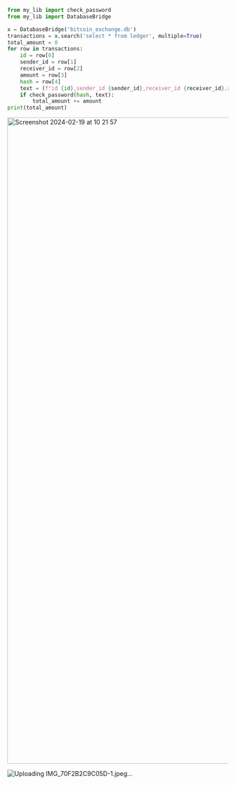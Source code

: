 ```py
from my_lib import check_password
from my_lib import DatabaseBridge

x = DatabaseBridge('bitcoin_exchange.db')
transactions = x.search('select * from ledger', multiple=True)
total_amount = 0
for row in transactions:
    id = row[0]
    sender_id = row[1]
    receiver_id = row[2]
    amount = row[3]
    hash = row[4]
    text = (f"id {id},sender_id {sender_id},receiver_id {receiver_id},amount {amount}")
    if check_password(hash, text):
        total_amount += amount
print(total_amount)
```
<img width="1470" alt="Screenshot 2024-02-19 at 10 21 57" src="https://github.com/NaomiRozenberg/unit-3-/assets/142605919/65510261-158c-43b0-8b98-e0899cf15080">


![Uploading IMG_70F2B2C9C05D-1.jpeg…]()
